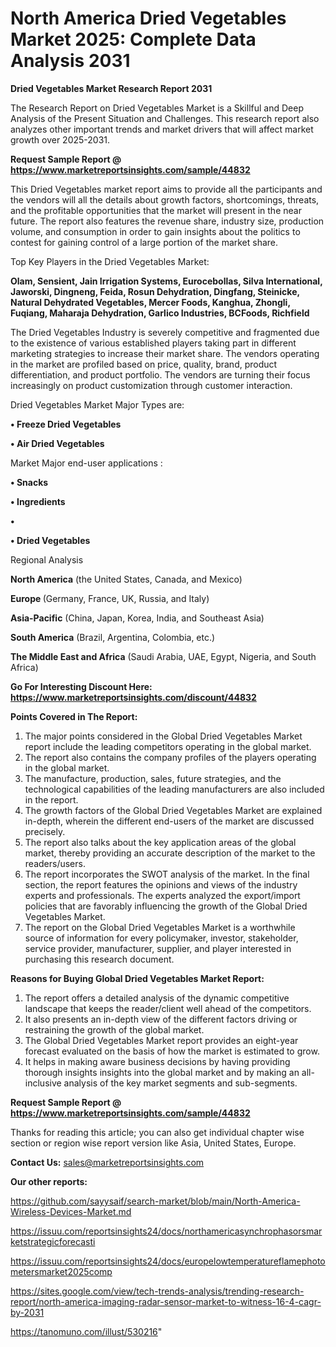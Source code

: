 # North America Dried Vegetables Market 2025: Complete Data Analysis 2031

<strong>Dried Vegetables Market Research Report 2031</strong>

The Research Report on Dried Vegetables Market is a Skillful and Deep Analysis of the Present Situation and Challenges. This research report also analyzes other important trends and market drivers that will affect market growth over 2025-2031.

<strong>Request Sample Report @ <a href=https://www.marketreportsinsights.com/sample/44832>https://www.marketreportsinsights.com/sample/44832</a></strong>

This Dried Vegetables market report aims to provide all the participants and the vendors will all the details about growth factors, shortcomings, threats, and the profitable opportunities that the market will present in the near future. The report also features the revenue share, industry size, production volume, and consumption in order to gain insights about the politics to contest for gaining control of a large portion of the market share.

Top Key Players in the Dried Vegetables Market:

<strong>Olam, Sensient, Jain Irrigation Systems, Eurocebollas, Silva International, Jaworski, Dingneng, Feida, Rosun Dehydration, Dingfang, Steinicke, Natural Dehydrated Vegetables, Mercer Foods, Kanghua, Zhongli, Fuqiang, Maharaja Dehydration, Garlico Industries, BCFoods, Richfield</strong>

The Dried Vegetables Industry is severely competitive and fragmented due to the existence of various established players taking part in different marketing strategies to increase their market share. The vendors operating in the market are profiled based on price, quality, brand, product differentiation, and product portfolio. The vendors are turning their focus increasingly on product customization through customer interaction.

Dried Vegetables Market Major Types are:

<strong>•  Freeze Dried Vegetables

•  Air Dried Vegetables</strong>

Market Major end-user applications :

<strong>•  Snacks

•  Ingredients

•  

•  Dried Vegetables</strong>

Regional Analysis

</u><strong><b>North America</b></strong> (the United States, Canada, and Mexico)

<strong><b>Europe </b></strong>(Germany, France, UK, Russia, and Italy)

<strong><b>Asia-Pacific</b></strong> (China, Japan, Korea, India, and Southeast Asia)

<strong><b>South America</b></strong> (Brazil, Argentina, Colombia, etc.)

<strong><b>The Middle East and Africa</b></strong> (Saudi Arabia, UAE, Egypt, Nigeria, and South Africa)

<strong>Go For Interesting Discount Here: <a href=https://www.marketreportsinsights.com/discount/44832>https://www.marketreportsinsights.com/discount/44832</a></strong>

<strong>Points Covered in The Report:</strong>
<ol>
  <li>The major points considered in the Global Dried Vegetables Market report include the leading competitors operating in the global market.</li>
  <li>The report also contains the company profiles of the players operating in the global market.</li>
  <li>The manufacture, production, sales, future strategies, and the technological capabilities of the leading manufacturers are also included in the report.</li>
  <li>The growth factors of the Global Dried Vegetables Market are explained in-depth, wherein the different end-users of the market are discussed precisely.</li>
  <li>The report also talks about the key application areas of the global market, thereby providing an accurate description of the market to the readers/users.</li>
  <li>The report incorporates the SWOT analysis of the market. In the final section, the report features the opinions and views of the industry experts and professionals. The experts analyzed the export/import policies that are favorably influencing the growth of the Global Dried Vegetables Market.</li>
  <li>The report on the Global Dried Vegetables Market is a worthwhile source of information for every policymaker, investor, stakeholder, service provider, manufacturer, supplier, and player interested in purchasing this research document.</li>
</ol>
<strong>Reasons for Buying Global Dried Vegetables Market Report:</strong>

<ol>
  <li>The report offers a detailed analysis of the dynamic competitive landscape that keeps the reader/client well ahead of the competitors.</li>
  <li>It also presents an in-depth view of the different factors driving or restraining the growth of the global market.</li>
  <li>The Global Dried Vegetables Market report provides an eight-year forecast evaluated on the basis of how the market is estimated to grow.</li>
  <li>It helps in making aware business decisions by having providing thorough insights insights into the global market and by making an all-inclusive analysis of the key market segments and sub-segments.</li>
</ol>
<strong>Request Sample Report @ <a href=https://www.marketreportsinsights.com/sample/44832>https://www.marketreportsinsights.com/sample/44832</a></strong>


Thanks for reading this article; you can also get individual chapter wise section or region wise report version like Asia, United States, Europe.

<strong>Contact Us:</strong>
sales@marketreportsinsights.com

<strong>Our other reports:</strong>

<a href=https://github.com/sayysaif/search-market/blob/main/North-America-Wireless-Devices-Market.md>https://github.com/sayysaif/search-market/blob/main/North-America-Wireless-Devices-Market.md</a>

<a href=https://issuu.com/reportsinsights24/docs/northamericasynchrophasorsmarketstrategicforecasti>https://issuu.com/reportsinsights24/docs/northamericasynchrophasorsmarketstrategicforecasti</a>

<a href=https://issuu.com/reportsinsights24/docs/europelowtemperatureflamephotometersmarket2025comp>https://issuu.com/reportsinsights24/docs/europelowtemperatureflamephotometersmarket2025comp</a>

<a href=https://sites.google.com/view/tech-trends-analysis/trending-research-report/north-america-imaging-radar-sensor-market-to-witness-16-4-cagr-by-2031>https://sites.google.com/view/tech-trends-analysis/trending-research-report/north-america-imaging-radar-sensor-market-to-witness-16-4-cagr-by-2031</a>

<a href=https://tanomuno.com/illust/530216>https://tanomuno.com/illust/530216</a>"
